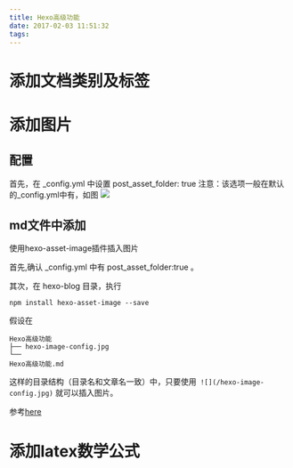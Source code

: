 ```yaml
---
title: Hexo高级功能
date: 2017-02-03 11:51:32
tags:
---
```

# 添加文档类别及标签

# 添加图片
## 配置
首先，在 \_config.yml 中设置
    post_asset_folder: true
注意：该选项一般在默认的\_config.yml中有，如图
![](/hexo-image-config.jpg)
## md文件中添加
使用hexo-asset-image插件插入图片

首先,确认 _config.yml 中有 post_asset_folder:true 。

其次，在 hexo-blog 目录，执行

    npm install hexo-asset-image --save

假设在

    Hexo高级功能
    ├── hexo-image-config.jpg
	└──
    Hexo高级功能.md

这样的目录结构（目录名和文章名一致）中，只要使用` ![](/hexo-image-config.jpg)` 就可以插入图片。

参考[here](http://supermaryy.com/2016/07/02/)

# 添加latex数学公式

